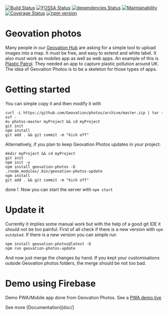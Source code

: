 [![Build Status](https://travis-ci.org/Geovation/photos.svg?branch=master)](https://travis-ci.org/Geovation/photos)
[![FOSSA Status](https://app.fossa.io/api/projects/git%2Bgithub.com%2FGeovation%2Fphotos.svg?type=shield)](https://app.fossa.io/projects/git%2Bgithub.com%2FGeovation%2Fphotos?ref=badge_shield)
[![dependencies Status](https://david-dm.org/geovation/photos/status.svg)](https://david-dm.org/geovation/photos)
[![Maintainability](https://api.codeclimate.com/v1/badges/f18dd7329321d93cbabb/maintainability)](https://codeclimate.com/github/Geovation/photos/maintainability)
[![Coverage Status](https://coveralls.io/repos/github/Geovation/photos/badge.svg)](https://coveralls.io/github/Geovation/photos)
[![npm version](https://badge.fury.io/js/geovation-photos.svg)](https://badge.fury.io/js/geovation-photos)

# Geovation photos
Many people in our [Geovation Hub](https://geovation.uk/hub) are asking for a simple tool to upload images into a map. It must be free, and easy to extend and white label. It also must work as mobiles app as well as web apps. An example of this is [Plastic Patrol](https://www.plasticpatrol.co.uk/). They needed an app to capture plastic pollution around UK.
The idea of Geovation Photos is to be a skeleton for those types of apps.

# Getting started
You can simple copy it and then modify it with
```
curl -L https://github.com/Geovation/photos/archive/master.zip | tar -xvf -
mv photos-master myProject && cd myProject
git init
npm install
git add . && git commit -m "kick off"
```

Alternatively, if you plan to keep Geovation Photos updates in your project:
```
mkdir myProject && cd myProject
git init
npm init -y
npm install geovation-photos -D
./node_modules/.bin/geovation-photos-update
npm install
git add . && git commit -m "kick off"
```

done !. Now you can start the server with ```npm start```

# Update it
Currently it implies some manual work but with the help of a good git IDE it should not be too painful. First of all check if there is a new version with ```npm outdated```. If there is a new version you can simple run
```
npm install geovation-photos@latest -D
npm run geovation-photos-update
```
And now just merge the changes by hand. If you kept your customisations outside Geovation photos folders, the merge should be not too bad.


# Demo using Firebase

Demo PWA/Mobile app done from Geovation Photos. See a [PWA demo live](https://photos-demo-d4b14.firebaseapp.com)

See more (Documentation)[doc/]
